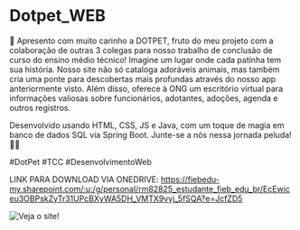 # Dotpet_WEB
🐾 Apresento com muito carinho a DOTPET, fruto do meu projeto com a colaboração de outras 3 colegas para nosso trabalho de conclusão de curso do ensino médio técnico! Imagine um lugar onde cada patinha tem sua história. Nosso site não só cataloga adoráveis animais, mas também cria uma ponte para descobertas mais profundas através do nosso app anteriormente visto. Além disso, oferece à ONG um escritório virtual para informações valiosas sobre funcionários, adotantes, adoções, agenda e outros registros. 

Desenvolvido usando HTML, CSS, JS e Java, com um toque de magia em banco de dados SQL via Spring Boot. Junte-se a nós nessa jornada peluda! 🌟🐾 

#DotPet #TCC #DesenvolvimentoWeb 

LINK PARA DOWNLOAD VIA ONEDRIVE:
https://fiebedu-my.sharepoint.com/:u:/g/personal/rm82825_estudante_fieb_edu_br/EcEwiceu3OBPskZyTr31UPcBXyWA5DH_VMTX9vyj_5fSQA?e=JcfZD5



![Veja o site!](gif1.gif)

